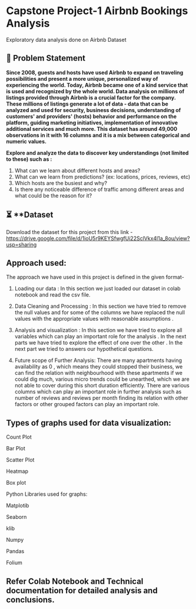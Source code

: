 # **Capstone Project-1 Airbnb Bookings Analysis**
Exploratory data analysis done on Airbnb Dataset

## 📝 **Problem Statement**

**Since 2008, guests and hosts have used Airbnb to expand on traveling possibilities and present a more unique, personalized way of experiencing the world. Today, Airbnb became one of a kind service that is used and recognized by the whole world. Data analysis on millions of listings provided through Airbnb is a crucial factor for the company. These millions of listings generate a lot of data - data that can be analyzed and used for security, business decisions, understanding of customers' and providers' (hosts) behavior and performance on the platform, guiding marketing initiatives, implementation of innovative additional services and much more.
This dataset has around 49,000 observations in it with 16 columns and it is a mix between categorical and numeric values.**

**Explore and analyze the data to discover key understandings (not limited to these) such as :**

1. What can we learn about different hosts and areas?
2. What can we learn from predictions? (ex: locations, prices, reviews, etc)
3. Which hosts are the busiest and why?
4. Is there any noticeable difference of traffic among different areas and what could be the reason for it?

## ⏳ **Dataset

Download the dataset for this project from this link -https://drive.google.com/file/d/1ioU5r9KEYSfwgfUi22SclVkx4l1a_8ou/view?usp=sharing

## **Approach used:**

The approach we have used in this project is defined in the given format-

1) Loading our data : In this section we just loaded our dataset in colab notebook and read the csv file.

2) Data Cleaning and Processing : In this section we have tried to remove the null values and for some of the columns we have replaced the null values with the appropriate values with reasonable assumptions .

3) Analysis and visualization : In this section we have tried to explore all variables which can play an important role for the analysis . In the next parts we have tried to explore the effect of one over the other . In the next part we tried to answers our hypothetical questions.

4) Future scope of Further Analysis: There are many apartments having availability as 0 , which means they could stopped their business, we can find the relation with neighbourhood with these apartments if we could dig much, various micro trends could be unearthed, which we are not able to cover during this short duration efficiently. There are various columns which can play an important role in further analysis such as number of reviews and reviews per month finding its relation with other factors or other grouped factors can play an important role.

## **Types of graphs used for data visualization:**

Count Plot

Bar Plot

Scatter Plot

Heatmap

Box plot

Python Libraries used for graphs:

Matplotib

Seaborn

klib

Numpy

Pandas

Folium

## Refer Colab Notebook and Technical documentation for detailed analysis and conclusions.
